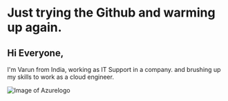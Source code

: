 # Just trying the Github and warming up again.
## Hi Everyone,
I'm Varun from India, working as IT Support in a company.
and brushing up my skills to work as a cloud engineer.

![Image of Azurelogo](https://azure.microsoft.com/en-us/blog/wp-content/uploads/2021/05/95baa365-fedb-4d3c-8b1f-22735e3bb77a.webp)
